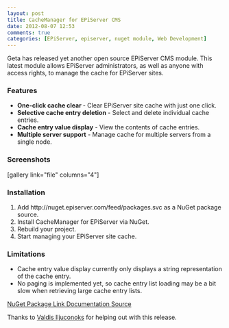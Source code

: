 ```yaml
---
layout: post
title: CacheManager for EPiServer CMS
date: 2012-08-07 12:53
comments: true
categories: [EPiServer, episerver, nuget module, Web Development]
---
```

Geta has released yet another open source EPiServer CMS module. This latest module allows EPiServer administrators, as well as anyone with access rights, to manage the cache for EPiServer sites.
<h3>Features</h3>
<ul>
	<li><strong>One-click cache clear </strong>- Clear EPiServer site cache with just one click.</li>
	<li><strong>Selective cache entry deletion</strong> - Select and delete individual cache entries.</li>
	<li><strong>Cache entry value display</strong> - View the contents of cache entries.</li>
	<li><strong>Multiple server support</strong> - Manage cache for multiple servers from a single node.</li>
</ul>

<!--more-->

<h3>Screenshots</h3>
[gallery link="file" columns="4"]
<h3>Installation</h3>
<ol>
	<li>Add http://nuget.episerver.com/feed/packages.svc as a NuGet package source.</li>
	<li>Install CacheManager for EPiServer via NuGet.</li>
	<li>Rebuild your project.</li>
	<li>Start managing your EPiServer site cache.</li>
</ol>
<h3>Limitations</h3>
<ul>
	<li>Cache entry value display currently only displays a string representation of the cache entry.</li>
	<li>No paging is implemented yet, so cache entry list loading may be a bit slow when retrieving large cache entry lists.</li>
</ul>
<div></div>
<a href="http://nuget.episerver.com/en/OtherPages/Package/?packageId=Geta.CacheManager" target="_blank">NuGet Package Link</a><a href="https://github.com/Geta/opensource/wiki/CacheManager-for-EPiServer-CMS" target="_blank">
Documentation
</a><a href="https://github.com/Geta/opensource/tree/master/Geta.CacheManager" target="_blank">Source</a>

Thanks to <a href="http://world.episerver.com/System/Users-and-profiles/Community-Profile-Card/Valdis%20Iljuconoks/" target="_blank">Valdis Iljuconoks</a> for helping out with this release.
